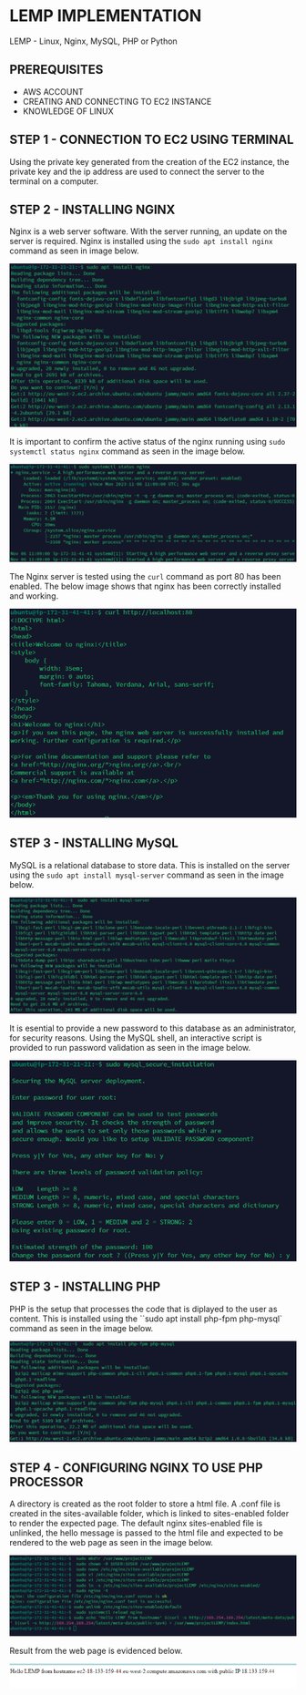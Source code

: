 # LEMP IMPLEMENTATION

LEMP - Linux, Nginx, MySQL, PHP or Python

## PREREQUISITES
- AWS ACCOUNT 
- CREATING AND CONNECTING TO EC2 INSTANCE 
- KNOWLEDGE OF LINUX

## STEP 1 - CONNECTION TO EC2 USING TERMINAL 

Using the private key generated from the creation of the EC2 instance, the private key and the ip address are used to connect the server to the terminal on a computer. 

## STEP 2 - INSTALLING NGINX

Nginx is a web server software. With the server running, an update on the server is required. Nginx is installed using the `sudo apt install nginx` command as seen in image below.

![Alt text](<images/Nginx Installation.png>)

It is important to confirm the active status of the nginx running using `sudo systemctl status nginx` command as seen in the image below.

![Alt text](<images/Nginx Status.png>)

The Nginx server is tested using the `curl` command as port 80 has been enabled. The below image shows that nginx has been correctly installed and working.

![Alt text](<images/Nginx Curl.png>)

## STEP 3 - INSTALLING MySQL

MySQL is a relational database to store data. This is installed on the server using the `sudo apt install mysql-server` command as seen in the image below.

![Alt text](<images/Nginx MySql Installation.png>)

It is esential to provide a new password to this database as an administrator, for security reasons. Using the MySQL shell, an interactive script is provided to run password validation as seen in the image below.

![Alt text](<images/Mysql Password Validation.png>)

## STEP 3 - INSTALLING PHP

PHP is the setup that processes the code that is diplayed to the user as content. This is installed using the ``sudo apt install php-fpm php-mysql` command as seen in the image below.

![Alt text](<images/Nginx Php Installation.png>)

## STEP 4 - CONFIGURING NGINX TO USE PHP PROCESSOR

A directory is created as the root folder to store a html file. A .conf file is created in the sites-available folder, which is linked to sites-enabled folder to render the expected page. The default nginx sites-enabled file is unlinked, the hello message is passed to the html file and expected to be rendered to the web page as seen in the image below.

![Alt text](<images/Configuring Nginx to use PHP Processor.png>)

Result from the web page is evidenced below.

![Alt text](<images/Configuring Nginx for PHP 2.png>)